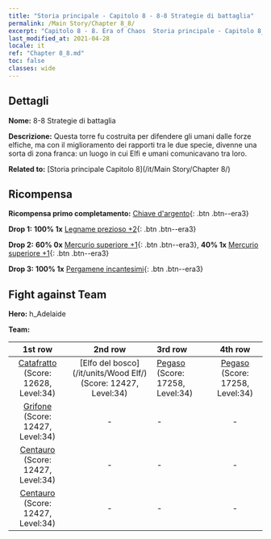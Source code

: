 ```yaml
---
title: "Storia principale - Capitolo 8 - 8-8 Strategie di battaglia"
permalink: /Main Story/Chapter 8_8/
excerpt: "Capitolo 8 - 8. Era of Chaos  Storia principale - Capitolo 8_8. 8-8 Strategie di battaglia"
last_modified_at: 2021-04-28
locale: it
ref: "Chapter 8_8.md"
toc: false
classes: wide
---
```


## Dettagli

 **Nome:** 8-8 Strategie di battaglia

 **Descrizione:** Questa torre fu costruita per difendere gli umani dalle forze elfiche, ma con il miglioramento dei rapporti tra le due specie, divenne una sorta di zona franca: un luogo in cui Elfi e umani comunicavano tra loro.

 **Related to:** [Storia principale Capitolo 8](/it/Main Story/Chapter 8/)

## Ricompensa

 **Ricompensa primo completamento:** [Chiave d'argento](/ItemsIT/con_693/){: .btn .btn--era3}

 **Drop 1:** **100% 1x** [Legname prezioso +2](/ItemsIT/mat_27/){: .btn .btn--era3}

 **Drop 2:** **60% 0x** [Mercurio superiore +1](/ItemsIT/mat_21/){: .btn .btn--era3}, **40% 1x** [Mercurio superiore +1](/ItemsIT/mat_21/){: .btn .btn--era3}

 **Drop 3:** **100% 1x** [Pergamene incantesimi](/ItemsIT/con_694/){: .btn .btn--era3}


## Fight against Team
 **Hero:** h_Adelaide

 **Team:**


  | 1st row | 2nd row | 3rd row | 4th row |
  |:----:|:----:|:----|:----:|
  | [Catafratto](/it/units/Cavalier/) (Score: 12628, Level:34)  | [Elfo del bosco](/it/units/Wood Elf/) (Score: 12427, Level:34)  | [Pegaso](/it/units/Pegasus/) (Score: 17258, Level:34)  | [Pegaso](/it/units/Pegasus/) (Score: 17258, Level:34)  |
  | [Grifone](/it/units/Griffin/) (Score: 12427, Level:34)  | - | - | - |
  | [Centauro](/it/units/Centaur/) (Score: 12427, Level:34)  | - | - | - |
  | [Centauro](/it/units/Centaur/) (Score: 12427, Level:34)  | - | - | - |



